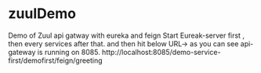 # zuulDemo
Demo of Zuul api gatway with eureka and feign
Start Eureak-server first , then every services after that.
and then hit below URL-> as you can see api-gateway is running on 8085.
http://localhost:8085/demo-service-first/demofirst/feign/greeting
